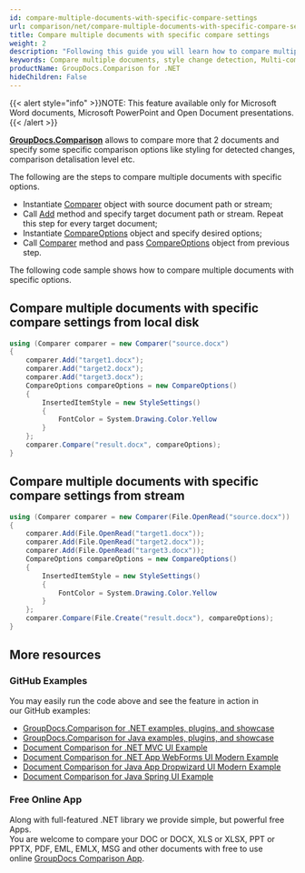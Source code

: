 ```yaml
---
id: compare-multiple-documents-with-specific-compare-settings
url: comparison/net/compare-multiple-documents-with-specific-compare-settings
title: Compare multiple documents with specific compare settings
weight: 2
description: "Following this guide you will learn how to compare multiple documents with different customisations - style detection, change comparison detalisation level and more."
keywords: Compare multiple documents, style change detection, Multi-compare files
productName: GroupDocs.Comparison for .NET
hideChildren: False
---
```

{{< alert style="info" >}}NOTE: This feature available only for Microsoft Word documents, Microsoft PowerPoint and Open Document presentations.{{< /alert >}}

[**GroupDocs.Comparison**](https://products.groupdocs.com/comparison/net) allows to compare more that 2 documents and specify some specific comparison options like styling for detected changes, comparison detalisation level etc.

The following are the steps to compare multiple documents with specific options.

*   Instantiate [Comparer](https://apireference.groupdocs.com/net/comparison/groupdocs.comparison/comparer) object with source document path or stream;
*   Call [Add](https://apireference.groupdocs.com/net/comparison/groupdocs.comparison/comparer/methods/add/index) method and specify target document path or stream. Repeat this step for every target document;
*   Instantiate [CompareOptions](https://apireference.groupdocs.com/net/comparison/groupdocs.comparison.options/compareoptions) object and specify desired options;
*   Call [Comparer](https://apireference.groupdocs.com/net/comparison/groupdocs.comparison/comparer) method and pass [CompareOptions](https://apireference.groupdocs.com/net/comparison/groupdocs.comparison.options/compareoptions) object from previous step.

The following code sample shows how to compare multiple documents with specific options.

## Compare multiple documents with specific compare settings from local disk

```csharp
using (Comparer comparer = new Comparer("source.docx")
{
	comparer.Add("target1.docx");
    comparer.Add("target2.docx");
    comparer.Add("target3.docx");
	CompareOptions compareOptions = new CompareOptions()
    {
    	InsertedItemStyle = new StyleSettings()
        {
        	FontColor = System.Drawing.Color.Yellow
        }
    };
    comparer.Compare("result.docx", compareOptions);
}
```

## Compare multiple documents with specific compare settings from stream

```csharp
using (Comparer comparer = new Comparer(File.OpenRead("source.docx"))
{
	comparer.Add(File.OpenRead("target1.docx"));
    comparer.Add(File.OpenRead("target2.docx"));
    comparer.Add(File.OpenRead("target3.docx"));
    CompareOptions compareOptions = new CompareOptions()
    {
    	InsertedItemStyle = new StyleSettings()
        {
        	FontColor = System.Drawing.Color.Yellow
        }
    };
    comparer.Compare(File.Create("result.docx"), compareOptions);
}
```

## More resources
### GitHub Examples
You may easily run the code above and see the feature in action in our GitHub examples:
*   [GroupDocs.Comparison for .NET examples, plugins, and showcase](https://github.com/groupdocs-comparison/GroupDocs.Comparison-for-.NET)
*   [GroupDocs.Comparison for Java examples, plugins, and showcase](https://github.com/groupdocs-comparison/GroupDocs.Comparison-for-Java)
*   [Document Comparison for .NET MVC UI Example](https://github.com/groupdocs-comparison/GroupDocs.Comparison-for-.NET-MVC)
*   [Document Comparison for .NET App WebForms UI Modern Example](https://github.com/groupdocs-comparison/GroupDocs.Comparison-for-.NET-WebForms)
*   [Document Comparison for Java App Dropwizard UI Modern Example](https://github.com/groupdocs-comparison/GroupDocs.Comparison-for-Java-Dropwizard)
*   [Document Comparison for Java Spring UI Example](https://github.com/groupdocs-comparison/GroupDocs.Comparison-for-Java-Spring)
    
### Free Online App
Along with full-featured .NET library we provide simple, but powerful free Apps.  
You are welcome to compare your DOC or DOCX, XLS or XLSX, PPT or PPTX, PDF, EML, EMLX, MSG and other documents with free to use online [GroupDocs Comparison App](https://products.groupdocs.app/comparison).
